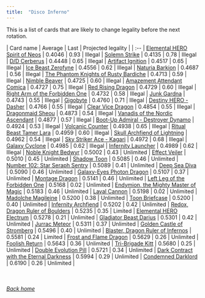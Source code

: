 ```yaml
---
title:  "Disco Inferno"
---
```


This is a list of cards that are likely to change legality before the next rotation.

| Card name | Average | Last | Projected legality |
| :-- |
[Elemental HERO Spirit of Neos](https://db.ygoprodeck.com/card/?search=Elemental%20HERO%20Spirit%20of%20Neos) | 0.4046 | 0.93 | Illegal |
[Solemn Strike](https://db.ygoprodeck.com/card/?search=Solemn%20Strike) | 0.4135 | 0.78 | Illegal |
[D/D Cerberus](https://db.ygoprodeck.com/card/?search=D/D%20Cerberus) | 0.4448 | 0.65 | Illegal |
[Artifact Ignition](https://db.ygoprodeck.com/card/?search=Artifact%20Ignition) | 0.4517 | 0.65 | Illegal |
[Ice Beast Zerofyne](https://db.ygoprodeck.com/card/?search=Ice%20Beast%20Zerofyne) | 0.4556 | 0.62 | Illegal |
[Naturia Barkion](https://db.ygoprodeck.com/card/?search=Naturia%20Barkion) | 0.4687 | 0.56 | Illegal |
[The Phantom Knights of Rusty Bardiche](https://db.ygoprodeck.com/card/?search=The%20Phantom%20Knights%20of%20Rusty%20Bardiche) | 0.4713 | 0.59 | Illegal |
[Nimble Beaver](https://db.ygoprodeck.com/card/?search=Nimble%20Beaver) | 0.4725 | 0.60 | Illegal |
[Amazement Attendant Comica](https://db.ygoprodeck.com/card/?search=Amazement%20Attendant%20Comica) | 0.4727 | 0.75 | Illegal |
[Red Rising Dragon](https://db.ygoprodeck.com/card/?search=Red%20Rising%20Dragon) | 0.4729 | 0.60 | Illegal |
[Right Arm of the Forbidden One](https://db.ygoprodeck.com/card/?search=Right%20Arm%20of%20the%20Forbidden%20One) | 0.4732 | 0.58 | Illegal |
[Junk Gardna](https://db.ygoprodeck.com/card/?search=Junk%20Gardna) | 0.4743 | 0.55 | Illegal |
[Gigobyte](https://db.ygoprodeck.com/card/?search=Gigobyte) | 0.4760 | 0.71 | Illegal |
[Destiny HERO - Dasher](https://db.ygoprodeck.com/card/?search=Destiny%20HERO%20-%20Dasher) | 0.4766 | 0.55 | Illegal |
[Clear Vice Dragon](https://db.ygoprodeck.com/card/?search=Clear%20Vice%20Dragon) | 0.4854 | 0.55 | Illegal |
[Dragonmaid Sheou](https://db.ygoprodeck.com/card/?search=Dragonmaid%20Sheou) | 0.4873 | 0.54 | Illegal |
[Vanadis of the Nordic Ascendant](https://db.ygoprodeck.com/card/?search=Vanadis%20of%20the%20Nordic%20Ascendant) | 0.4877 | 0.57 | Illegal |
[Boot-Up Admiral - Destroyer Dynamo](https://db.ygoprodeck.com/card/?search=Boot-Up%20Admiral%20-%20Destroyer%20Dynamo) | 0.4924 | 0.53 | Illegal |
[Volcanic Counter](https://db.ygoprodeck.com/card/?search=Volcanic%20Counter) | 0.4938 | 0.65 | Illegal |
[Ritual Beast Tamer Lara](https://db.ygoprodeck.com/card/?search=Ritual%20Beast%20Tamer%20Lara) | 0.4959 | 0.60 | Illegal |
[Skull Archfiend of Lightning](https://db.ygoprodeck.com/card/?search=Skull%20Archfiend%20of%20Lightning) | 0.4962 | 0.54 | Illegal |
[Sky Striker Ace - Kagari](https://db.ygoprodeck.com/card/?search=Sky%20Striker%20Ace%20-%20Kagari) | 0.4972 | 0.68 | Illegal |
[Galaxy Cyclone](https://db.ygoprodeck.com/card/?search=Galaxy%20Cyclone) | 0.4985 | 0.62 | Illegal |
[Infernity Launcher](https://db.ygoprodeck.com/card/?search=Infernity%20Launcher) | 0.4989 | 0.62 | Illegal |
[Noble Knight Bedwyr](https://db.ygoprodeck.com/card/?search=Noble%20Knight%20Bedwyr) | 0.5002 | 0.43 | Unlimited |
[Effect Veiler](https://db.ygoprodeck.com/card/?search=Effect%20Veiler) | 0.5010 | 0.45 | Unlimited |
[Shadow Toon](https://db.ygoprodeck.com/card/?search=Shadow%20Toon) | 0.5085 | 0.46 | Unlimited |
[Number 102: Star Seraph Sentry](https://db.ygoprodeck.com/card/?search=Number%20102:%20Star%20Seraph%20Sentry) | 0.5089 | 0.41 | Unlimited |
[Deep Sea Diva](https://db.ygoprodeck.com/card/?search=Deep%20Sea%20Diva) | 0.5090 | 0.46 | Unlimited |
[Galaxy-Eyes Photon Dragon](https://db.ygoprodeck.com/card/?search=Galaxy-Eyes%20Photon%20Dragon) | 0.5107 | 0.37 | Unlimited |
[Montage Dragon](https://db.ygoprodeck.com/card/?search=Montage%20Dragon) | 0.5141 | 0.46 | Unlimited |
[Left Leg of the Forbidden One](https://db.ygoprodeck.com/card/?search=Left%20Leg%20of%20the%20Forbidden%20One) | 0.5168 | 0.02 | Unlimited |
[Endymion, the Mighty Master of Magic](https://db.ygoprodeck.com/card/?search=Endymion,%20the%20Mighty%20Master%20of%20Magic) | 0.5183 | 0.46 | Unlimited |
[Laval Cannon](https://db.ygoprodeck.com/card/?search=Laval%20Cannon) | 0.5198 | 0.02 | Unlimited |
[Madolche Magileine](https://db.ygoprodeck.com/card/?search=Madolche%20Magileine) | 0.5200 | 0.38 | Unlimited |
[Toon Briefcase](https://db.ygoprodeck.com/card/?search=Toon%20Briefcase) | 0.5200 | 0.40 | Unlimited |
[Infernity Archfiend](https://db.ygoprodeck.com/card/?search=Infernity%20Archfiend) | 0.5202 | 0.42 | Unlimited |
[Redox, Dragon Ruler of Boulders](https://db.ygoprodeck.com/card/?search=Redox,%20Dragon%20Ruler%20of%20Boulders) | 0.5235 | 0.35 | Limited |
[Elemental HERO Electrum](https://db.ygoprodeck.com/card/?search=Elemental%20HERO%20Electrum) | 0.5278 | 0.21 | Unlimited |
[Gladiator Beast Darius](https://db.ygoprodeck.com/card/?search=Gladiator%20Beast%20Darius) | 0.5301 | 0.42 | Unlimited |
[Jurrac Meteor](https://db.ygoprodeck.com/card/?search=Jurrac%20Meteor) | 0.5311 | 0.37 | Unlimited |
[Golden Castle of Stromberg](https://db.ygoprodeck.com/card/?search=Golden%20Castle%20of%20Stromberg) | 0.5496 | 0.40 | Unlimited |
[Blaster, Dragon Ruler of Infernos](https://db.ygoprodeck.com/card/?search=Blaster,%20Dragon%20Ruler%20of%20Infernos) | 0.5581 | 0.24 | Limited |
[Frost and Flame Dragon](https://db.ygoprodeck.com/card/?search=Frost%20and%20Flame%20Dragon) | 0.5629 | 0.26 | Unlimited |
[Foolish Return](https://db.ygoprodeck.com/card/?search=Foolish%20Return) | 0.5643 | 0.36 | Unlimited |
[Tri-Brigade Kitt](https://db.ygoprodeck.com/card/?search=Tri-Brigade%20Kitt) | 0.5680 | 0.25 | Unlimited |
[Double Evolution Pill](https://db.ygoprodeck.com/card/?search=Double%20Evolution%20Pill) | 0.5721 | 0.34 | Unlimited |
[Dark Contract with the Eternal Darkness](https://db.ygoprodeck.com/card/?search=Dark%20Contract%20with%20the%20Eternal%20Darkness) | 0.5994 | 0.29 | Unlimited |
[Condemned Darklord](https://db.ygoprodeck.com/card/?search=Condemned%20Darklord) | 0.6190 | 0.26 | Unlimited |

<br>

###### [Back home](index)